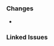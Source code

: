### Changes

<!-- Specify your changes in bullet points -->

* 

### Linked Issues

<!-- Specify the linked GitHub issue if there is one -->